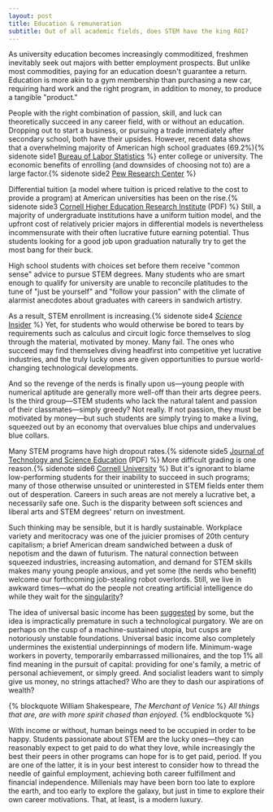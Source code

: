 ```yaml
---
layout: post
title: Education & remuneration
subtitle: Out of all academic fields, does STEM have the king ROI?
---
```


As university education becomes increasingly commoditized, freshmen inevitably seek out majors with better employment prospects. But unlike most commodities, paying for an education doesn't guarantee a return. Education is more akin to a gym membership than purchasing a new car, requiring hard work and the right program, in addition to money, to produce a tangible "product."

People with the right combination of passion, skill, and luck can theoretically succeed in any career field, with or without an education. Dropping out to start a business, or pursuing a trade immediately after secondary school, both have their upsides. However, recent data shows that a overwhelming majority of American high school graduates (69.2%){% sidenote side1 [Bureau of Labor Statistics](http://www.bls.gov/news.release/hsgec.nr0.htm "Post-Secondary Enrollment") %} enter college or university. The economic benefits of enrolling (and downsides of choosing not to) are a large factor.{% sidenote side2 [Pew Research Center](http://www.pewsocialtrends.org/2014/02/11/the-rising-cost-of-not-going-to-college/ "Post-Secondary Enrollment") %}

[//]: # (College enrollment: http://archive.is/vB0kk)
[//]: # (The Rising Cost...: http://archive.is/de89e)

Differential tuition (a model where tuition is priced relative to the cost to provide a program) at American universities has been on the rise.{% sidenote side3 [Cornell Higher Education Research Institute](https://www.ilr.cornell.edu/sites/ilr.cornell.edu/files/2011%20Survey%20of%20Differential%20Tuition%20at%20Public%20Higher%20Education%20Institutions.pdf "Survey of Differential Tuition at Public Higher Education Institutions") (PDF) %} Still, a majority of undergraduate institutions have a uniform tuition model, and the upfront cost of relatively pricier majors in differential models is nevertheless incommensurate with their often lucrative future earning potential. Thus students looking for a good job upon graduation naturally try to get the most bang for their buck.

High school students with choices set before them receive "common sense" advice to pursue STEM degrees. Many students who are smart enough to qualify for university are unable to reconcile platitudes to the tune of "just be yourself" and "follow your passion" with the climate of alarmist anecdotes about graduates with careers in sandwich artistry. 

[//]: # (Cornell Study...: http://archive.is/de89e)

As a result, STEM enrollment is increasing.{% sidenote side4 [*Science* Insider](http://www.sciencemag.org/news/2014/06/data-check-us-producing-more-stem-graduates-even-without-proposed-initiatives "STEM graduates") %} Yet, for students who would otherwise be bored to tears by requirements such as calculus and circuit logic force themselves to slog through the material, motivated by money. Many fail. The ones who succeed may find themselves diving headfirst into competitive yet lucrative industries, and the truly lucky ones are given opportunities to pursue world-changing technological developments. 

[//]: # (Science...: http://archive.is/EqrzK)

And so the revenge of the nerds is finally upon us—young people with numerical aptitude are generally more well-off than their arts degree peers. Is the third group—STEM students who lack the natural talent and passion of their classmates—simply greedy? Not really. If not passion, they must be motivated by money—but such students are simply trying to make a living, squeezed out by an economy that overvalues blue chips and undervalues blue collars.

Many STEM programs have high dropout rates.{% sidenote side5 [Journal of Technology and Science Education](http://www.jotse.org/index.php/jotse/article/download/136/150 "Stem Attrition Among High-performing College Students In The United States: Scope And Potential Causes") (PDF) %} More difficult grading is one reason.{% sidenote side6 [Cornell University](http://www.news.cornell.edu/stories/2010/04/tougher-grading-one-reason-high-stem-dropout-rate "Tougher grading is one reason for high STEM dropout rate") %} But it's ignorant to blame low-performing students for their inability to succeed in such programs; many of those otherwise unsuited or uninterested in STEM fields enter them out of desperation. Careers in such areas are not merely a lucrative bet, a necessarily safe one. Such is the disparity between soft sciences and liberal arts and STEM degrees' return on investment.

Such thinking may be sensible, but it is hardly sustainable. Workplace variety and meritocracy was one of the juicier promises of 20th century capitalism; a brief American dream sandwiched between a dusk of nepotism and the dawn of futurism. The natural connection between squeezed industries, increasing automation, and demand for STEM skills makes many young people anxious, and yet some (the nerds who benefit) welcome our forthcoming job-stealing robot overlords. Still, we live in awkward times—what do the people not creating artificial intelligence do while they wait for the [singularity](http://www.vanityfair.com/news/tech/2014/11/artificial-intelligence-singularity-theory)?

[//]: # (Singularity...: http://archive.is/GGHXz)

The idea of universal basic income has been [suggested](http://www.nytimes.com/2016/03/03/technology/plan-to-fight-robot-invasion-at-work-give-everyone-a-paycheck.html) by some, but the idea is impractically premature in such a technological purgatory. We are on perhaps on the cusp of a machine-sustained utopia, but cusps are notoriously unstable foundations. Universal basic income also completely undermines the existential underpinnings of modern life. Minimum-wage workers in poverty, temporarily embarrassed millionaires, and the top 1% all find meaning in the pursuit of capital: providing for one's family, a metric of personal achievement, or simply greed. And socialist leaders want to simply give us money, no strings attached? Who are they to dash our aspirations of wealth?

{% blockquote William Shakespeare, *The Merchant of Venice* %}
*All things that are, are with more spirit chased than enjoyed*.
{% endblockquote %}

[//]: # (UBI...: http://archive.is/xWdII)

With income or without, human beings need to be occupied in order to be happy. Students passionate about STEM are the lucky ones—they can reasonably expect to get paid to do what they love, while increasingly the best their peers in other programs can hope for is to get paid, period. If you are one of the latter, it is in your best interest to consider how to thread the needle of gainful employment, achieving both career fulfillment and financial independence. Millenials may have been born too late to explore the earth, and too early to explore the galaxy, but just in time to explore their own career motivations. That, at least, is a modern luxury.